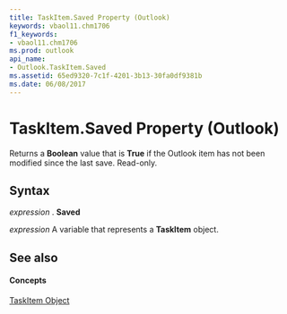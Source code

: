 ```yaml
---
title: TaskItem.Saved Property (Outlook)
keywords: vbaol11.chm1706
f1_keywords:
- vbaol11.chm1706
ms.prod: outlook
api_name:
- Outlook.TaskItem.Saved
ms.assetid: 65ed9320-7c1f-4201-3b13-30fa0df9381b
ms.date: 06/08/2017
---
```



# TaskItem.Saved Property (Outlook)

Returns a  **Boolean** value that is **True** if the Outlook item has not been modified since the last save. Read-only.


## Syntax

 _expression_ . **Saved**

 _expression_ A variable that represents a **TaskItem** object.


## See also


#### Concepts


[TaskItem Object](Outlook.TaskItem.md)

